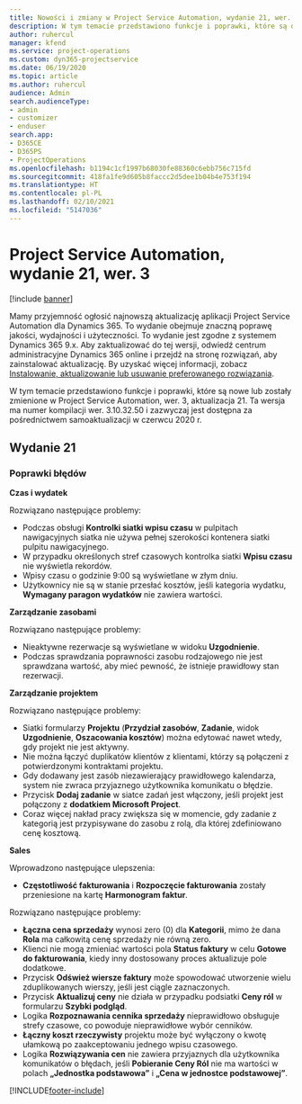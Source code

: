 ```yaml
---
title: Nowości i zmiany w Project Service Automation, wydanie 21, wer. 3
description: W tym temacie przedstawiono funkcje i poprawki, które są dostepne w Project Service Automation, aktualizacja 21, wer. 3.
author: ruhercul
manager: kfend
ms.service: project-operations
ms.custom: dyn365-projectservice
ms.date: 06/19/2020
ms.topic: article
ms.author: ruhercul
audience: Admin
search.audienceType:
- admin
- customizer
- enduser
search.app:
- D365CE
- D365PS
- ProjectOperations
ms.openlocfilehash: b1194c1cf1997b68030fe88360c6ebb756c715fd
ms.sourcegitcommit: 418fa1fe9d605b8faccc2d5dee1b04b4e753f194
ms.translationtype: HT
ms.contentlocale: pl-PL
ms.lasthandoff: 02/10/2021
ms.locfileid: "5147036"
---
```

# <a name="project-service-automation-update-release-21-v3"></a>Project Service Automation, wydanie 21, wer. 3

[!include [banner](../includes/psa-now-project-operations.md)]

Mamy przyjemność ogłosić najnowszą aktualizację aplikacji Project Service Automation dla Dynamics 365. To wydanie obejmuje znaczną poprawę jakości, wydajności i użyteczności. To wydanie jest zgodne z systemem Dynamics 365 9.x. Aby zaktualizować do tej wersji, odwiedź centrum administracyjne Dynamics 365 online i przejdź na stronę rozwiązań, aby zainstalować aktualizację. By uzyskać więcej informacji, zobacz [Instalowanie, aktualizowanie lub usuwanie preferowanego rozwiązania](https://docs.microsoft.com/power-platform/admin/install-remove-preferred-solution).

W tym temacie przedstawiono funkcje i poprawki, które są nowe lub zostały zmienione w Project Service Automation, wer. 3, aktualizacja 21. Ta wersja ma numer kompilacji wer. 3.10.32.50 i zazwyczaj jest dostępna za pośrednictwem samoaktualizacji w czerwcu 2020 r.

## <a name="update-release-21"></a>Wydanie 21

### <a name="bug-fixes"></a>Poprawki błędów

**Czas i wydatek**

Rozwiązano następujące problemy:

- Podczas obsługi **Kontrolki siatki wpisu czasu** w pulpitach nawigacyjnych siatka nie używa pełnej szerokości kontenera siatki pulpitu nawigacyjnego.
- W przypadku określonych stref czasowych kontrolka siatki **Wpisu czasu** nie wyświetla rekordów.
- Wpisy czasu o godzinie 9:00 są wyświetlane w złym dniu.
- Użytkownicy nie są w stanie przesłać kosztów, jeśli kategoria wydatku, **Wymagany paragon wydatków** nie zawiera wartości.

**Zarządzanie zasobami**

Rozwiązano następujące problemy:

- Nieaktywne rezerwacje są wyświetlane w widoku **Uzgodnienie**.
- Podczas sprawdzania poprawności zasobu rodzajowego nie jest sprawdzana wartość, aby mieć pewność, że istnieje prawidłowy stan rezerwacji.

**Zarządzanie projektem**

Rozwiązano następujące problemy:

- Siatki formularzy **Projektu** (**Przydział zasobów**, **Zadanie**, widok **Uzgodnienie**, **Oszacowania kosztów**) można edytować nawet wtedy, gdy projekt nie jest aktywny.
- Nie można łączyć duplikatów klientów z klientami, którzy są połączeni z potwierdzonymi kontraktami projektu.
- Gdy dodawany jest zasób niezawierający prawidłowego kalendarza, system nie zwraca przyjaznego użytkownika komunikatu o błędzie.
- Przycisk **Dodaj zadanie** w siatce zadań jest włączony, jeśli projekt jest połączony z **dodatkiem Microsoft Project**.
- Coraz więcej nakład pracy zwiększa się w momencie, gdy zadanie z kategorią jest przypisywane do zasobu z rolą, dla której zdefiniowano cenę kosztową.

**Sales**

Wprowadzono następujące ulepszenia:

- **Częstotliwość fakturowania** i **Rozpoczęcie fakturowania** zostały przeniesione na kartę **Harmonogram faktur**.

Rozwiązano następujące problemy:

- **Łączna cena sprzedaży** wynosi zero (0) dla **Kategorii**, mimo że dana **Rola** ma całkowitą cenę sprzedaży nie równą zero.
- Klienci nie mogą zmieniać wartości pola **Status faktury** w celu **Gotowe do fakturowania**, kiedy inny dostosowany proces aktualizuje pole dodatkowe.
- Przycisk **Odśwież wiersze faktury** może spowodować utworzenie wielu zduplikowanych wierszy, jeśli jest ciągle zaznaczonych.
- Przycisk **Aktualizuj ceny** nie działa w przypadku podsiatki **Ceny ról** w formularzu **Szybki podgląd**.
- Logika **Rozpoznawania cennika sprzedaży** nieprawidłowo obsługuje strefy czasowe, co powoduje nieprawidłowe wybór cenników.
- **Łączny koszt rzeczywisty** projektu może być wyłączony o kwotę ułamkową po zaakceptowaniu jednego wpisu czasowego.
- Logika **Rozwiązywania cen** nie zawiera przyjaznych dla użytkownika komunikatów o błędach, jeśli **Pobieranie Ceny Ról** nie ma wartości w polach **„Jednostka podstawowa”** i **„Cena w jednostce podstawowej”**.


[!INCLUDE[footer-include](../includes/footer-banner.md)]